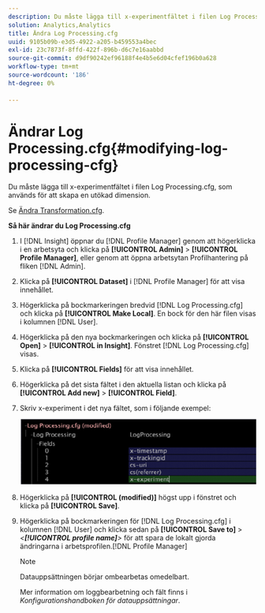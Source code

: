 ```yaml
---
description: Du måste lägga till x-experimentfältet i filen Log Processing.cfg, som används för att skapa en utökad dimension.
solution: Analytics,Analytics
title: Ändra Log Processing.cfg
uuid: 9105b09b-e3d5-4922-a205-b459553a4bec
exl-id: 23c7873f-8ffd-422f-896b-d6c7e16aabbd
source-git-commit: d9df90242ef96188f4e4b5e6d04cfef196b0a628
workflow-type: tm+mt
source-wordcount: '186'
ht-degree: 0%

---
```


# Ändrar Log Processing.cfg{#modifying-log-processing-cfg}

Du måste lägga till x-experimentfältet i filen Log Processing.cfg, som används för att skapa en utökad dimension.

Se [Ändra Transformation.cfg](../../../home/c-undst-ctrld-exp/c-vw-rslts/t-mod-trfmtn.md#task-d61b02853a82492c9a76e3c5fe8a3fb6).

**Så här ändrar du Log Processing.cfg**

1. I [!DNL Insight] öppnar du [!DNL Profile Manager] genom att högerklicka i en arbetsyta och klicka på **[!UICONTROL Admin]** > **[!UICONTROL Profile Manager]**, eller genom att öppna arbetsytan Profilhantering på fliken [!DNL Admin].
1. Klicka på **[!UICONTROL Dataset]** i [!DNL Profile Manager] för att visa innehållet.
1. Högerklicka på bockmarkeringen bredvid [!DNL Log Processing.cfg] och klicka på **[!UICONTROL Make Local]**. En bock för den här filen visas i kolumnen [!DNL User].
1. Högerklicka på den nya bockmarkeringen och klicka på **[!UICONTROL Open]** > **[!UICONTROL in Insight]**. Fönstret [!DNL Log Processing.cfg] visas.
1. Klicka på **[!UICONTROL Fields]** för att visa innehållet.
1. Högerklicka på det sista fältet i den aktuella listan och klicka på **[!UICONTROL Add new]** > **[!UICONTROL Field]**.
1. Skriv x-experiment i det nya fältet, som i följande exempel:

   ![Steginformation](assets/logprocessing.png)

1. Högerklicka på **[!UICONTROL (modified)]** högst upp i fönstret och klicka på **[!UICONTROL Save]**.
1. Högerklicka på bockmarkeringen för [!DNL Log Processing.cfg] i kolumnen [!DNL User] och klicka sedan på **[!UICONTROL Save to]** > *&lt;**[!UICONTROL profile name]**>* för att spara de lokalt gjorda ändringarna i arbetsprofilen.[!DNL Profile Manager]

   >[!NOTE]
   >
   >Datauppsättningen börjar ombearbetas omedelbart.

   Mer information om loggbearbetning och fält finns i *Konfigurationshandboken för datauppsättningar*.
